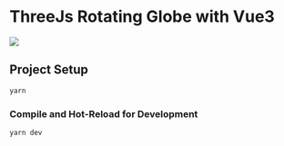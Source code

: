 # ThreeJs Rotating Globe with Vue3

![](https://github.com/NightWiing/three-vue3-globe/blob/main/public/carvis.png)

## Project Setup

```sh
yarn
```

### Compile and Hot-Reload for Development

```sh
yarn dev
```
